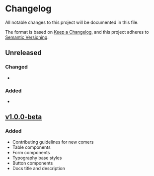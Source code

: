 
# Changelog
All notable changes to this project will be documented in this file.

The format is based on [Keep a Changelog](https://keepachangelog.com/en/1.0.0/), and this project adheres to [Semantic Versioning](https://semver.org/spec/v2.0.0.html).

## Unreleased
### Changed
 - 
### Added
 - 

## [v1.0.0-beta](https://github.com/zeva-ui/zeva/releases/tag/v1.0.0-beta)
### Added
 - Contributing guidelines for new comers
 - Table components
 - Form components
 - Typography base styles
 - Button components
 - Docs title and description
